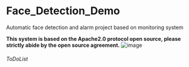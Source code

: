 # Face_Detection_Demo
Automatic face detection and alarm project based on monitoring system

**This system is based on the Apache2.0 protocol open source, please strictly abide by the open source agreement.**
![image](https://github.com/robotpp/Face_Detection_Demo/blob/master/%E4%BA%BA%E8%84%B8%E8%AF%86%E5%88%ABDemo.gif)

###### ToDoList
